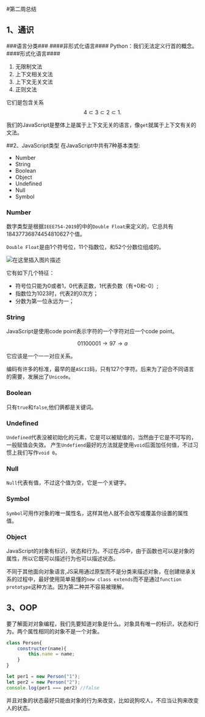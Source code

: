 #第二周总结

## 1、通识
###语言分类###
####非形式化语言####
Python：我们无法定义行首的概念。
####形式化语言####
1. 无限制文法
2. 上下文相关文法
3. 上下文无关文法
4. 正则文法

它们是包含关系$$4\subset3\subset2\subset1.$$

我们的JavaScript是整体上是属于上下文无关的语言，像`get`就属于上下文有关的文法。

##2、JavaScript类型
在JavaScript中共有7种基本类型:
- Number
- String
- Boolean
- Object
- Undefined
- Null
- Symbol

### Number
数字类型是根据`IEEE754-2019`的中的`Double Float`来定义的，它总共有18437736874454810627个值。

`Double Float`是由1个符号位，11个指数位，和52个分数位组成的。

![在这里插入图片描述](https://img-blog.csdnimg.cn/20200706203523237.png#pic_center)

它有如下几个特征：
 - 符号位只能为0或者1，0代表正数，1代表负数（有+0和-0）;
 - 指数位为1023时，代表2的0次方；
 - 分数为第一位永远为一；

### String

JavaScript是使用code point表示字符的一个字符对应一个code point。

$$ 0 1 1 0 0 0 0 1 \to 97 \to a$$

它应该是一个一一对应关系。

编码有许多的标准，最早的是`ASCII`码，只有127个字符。后来为了迎合不同语言的需要，发展出了`Unicode`。

### Boolean
只有`true`和`false`,他们俩都是关键词。


### Undefined
`Undefined`代表没被初始化的元素，它是可以被赋值的，当然由于它是不可写的，一般赋值会失效。
产生`Undefiend`最好的方法就是使用`void`后面加任何值，不过习惯上我们写作`void 0`。

### Null
`Null`代表有值，不过这个值为空，它是一个关键字。

### Symbol
`Symbol`可用作对象的唯一属性名，这样其他人就不会改写或覆盖你设置的属性值。

### Object
JavaScript的对象有标识，状态和行为。不过在JS中，由于函数也可以是对象的属性，所以它既可以描述行为也可以描述状态。

不同于其他面向对象语言,JS采用通过原型而不是分类来描述对象，在创建继承关系的过程中，最好使用简单易懂的`new class extends`而不是通过`function prototype`这种方法。因为第二种并不容易被理解。

## 3、OOP
要了解面对对象编程，我们先要知道对象是什么。对象具有唯一的标识，状态和行为。两个属性相同的对象不是一个对象。
```javascript
class Person{
	constructer(name){
		this.name = name;
	}
}

let per1 = new Person("1");
let per2 = new Person("2");
console.log(per1 === per2) //false
```

并且对象的状态最好只能由对象的行为来改变，比如说狗咬人，不应当让狗来改变人的状态。

